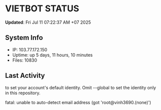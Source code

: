 # VIETBOT STATUS
**Updated**: Fri Jul 11 07:22:37 AM +07 2025

## System Info
- IP: 103.77.172.150
- Uptime: up 5 days, 11 hours, 10 minutes
- Files: 10830

## Last Activity

to set your account's default identity.
Omit --global to set the identity only in this repository.

fatal: unable to auto-detect email address (got 'root@vinh3690.(none)')
